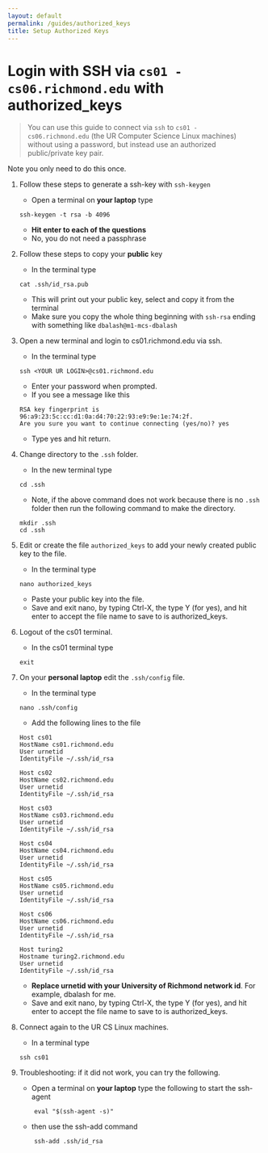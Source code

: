 ```yaml
---
layout: default
permalink: /guides/authorized_keys
title: Setup Authorized Keys
---
```


# Login with SSH via `cs01 - cs06.richmond.edu` with authorized_keys

> You can use this guide to connect via `ssh` to `cs01 - cs06.richmond.edu` (the UR Computer Science Linux machines) without using a password, but instead use an authorized public/private key pair.

Note you only need to do this once.
>

1. Follow these steps to generate a ssh-key with `ssh-keygen`
   - Open a terminal on **your laptop** type
   ```
   ssh-keygen -t rsa -b 4096
   ```
   - **Hit enter to each of the questions**
   - No, you do not need a passphrase

2. Follow these steps to copy your **public** key
   - In the terminal type
   ```
   cat .ssh/id_rsa.pub
   ```
   - This will print out your public key, select and copy it from the terminal
   - Make sure you copy the whole thing beginning with `ssh-rsa` ending with something like `dbalash@m1-mcs-dbalash`

3. Open a new terminal and login to cs01.richmond.edu via ssh.
   - In the terminal type
   ```
   ssh <YOUR UR LOGIN>@cs01.richmond.edu
   ```
   - Enter your password when prompted.
   - If you see a message like this
   ```
   RSA key fingerprint is 96:a9:23:5c:cc:d1:0a:d4:70:22:93:e9:9e:1e:74:2f.
   Are you sure you want to continue connecting (yes/no)? yes
   ```
    - Type yes and hit return.

4. Change directory to the `.ssh` folder.
    - In the new terminal type
    ```
    cd .ssh
    ```
    - Note, if the above command does not work because there is no `.ssh` folder then run the following command to make the directory.
    ```
    mkdir .ssh
    cd .ssh
    ```

5. Edit or create the file `authorized_keys` to add your newly created public key to the file. 
    - In the terminal type
    ```
    nano authorized_keys
    ```
    - Paste your public key into the file.
    - Save and exit nano, by typing Ctrl-X, the type Y (for yes), and hit enter to accept the file name to save to is authorized_keys.

6. Logout of the cs01 terminal.
    - In the cs01 terminal type
    ``` 
    exit
    ```

7. On your **personal laptop** edit the `.ssh/config` file.
    - In the terminal type
    ```
    nano .ssh/config
    ```
    - Add the following lines to the file
    ```
    Host cs01
    HostName cs01.richmond.edu
    User urnetid
    IdentityFile ~/.ssh/id_rsa

    Host cs02
    HostName cs02.richmond.edu
    User urnetid
    IdentityFile ~/.ssh/id_rsa

    Host cs03
    HostName cs03.richmond.edu
    User urnetid
    IdentityFile ~/.ssh/id_rsa

    Host cs04
    HostName cs04.richmond.edu
    User urnetid
    IdentityFile ~/.ssh/id_rsa

    Host cs05
    HostName cs05.richmond.edu
    User urnetid
    IdentityFile ~/.ssh/id_rsa

    Host cs06
    HostName cs06.richmond.edu
    User urnetid
    IdentityFile ~/.ssh/id_rsa

    Host turing2
    Hostname turing2.richmond.edu
    User urnetid
    IdentityFile ~/.ssh/id_rsa
    ```
    - **Replace urnetid with your University of Richmond network id**. For example, dbalash for me. 
    - Save and exit nano, by typing Ctrl-X, the type Y (for yes), and hit enter to accept the file name to save to is authorized_keys.

8. Connect again to the UR CS Linux machines.
    - In a terminal type
    ```
    ssh cs01
    ```

9. Troubleshooting:  if it did not work, you can try the following.
    - Open a terminal on **your laptop** type the following to start the ssh-agent
    ```
        eval "$(ssh-agent -s)"
    ```
    - then use the ssh-add command
    ```
        ssh-add .ssh/id_rsa
    ```



